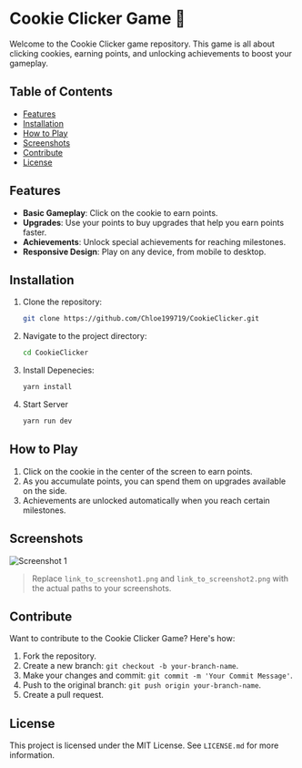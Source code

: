 # Cookie Clicker Game 🍪

Welcome to the Cookie Clicker game repository. This game is all about clicking cookies, earning points, and unlocking achievements to boost your gameplay.

## Table of Contents

- [Features](#features)
- [Installation](#installation)
- [How to Play](#how-to-play)
- [Screenshots](#screenshots)
- [Contribute](#contribute)
- [License](#license)

## Features

- **Basic Gameplay**: Click on the cookie to earn points.
- **Upgrades**: Use your points to buy upgrades that help you earn points faster.
- **Achievements**: Unlock special achievements for reaching milestones.
- **Responsive Design**: Play on any device, from mobile to desktop.

## Installation

1. Clone the repository:

   ```bash
   git clone https://github.com/Chloe199719/CookieClicker.git
   ```

2. Navigate to the project directory:

   ```bash
   cd CookieClicker
   ```

3. Install Depenecies:

   ```bash
   yarn install
   ```

4. Start Server

   ```bash
   yarn run dev
   ```

## How to Play

1. Click on the cookie in the center of the screen to earn points.
2. As you accumulate points, you can spend them on upgrades available on the side.
3. Achievements are unlocked automatically when you reach certain milestones.

## Screenshots

![Screenshot 1]([link_to_screenshot1.png](https://cdn.discordapp.com/attachments/1054197800545570836/1140460626343362662/image.png))


> Replace `link_to_screenshot1.png` and `link_to_screenshot2.png` with the actual paths to your screenshots.

## Contribute

Want to contribute to the Cookie Clicker Game? Here's how:

1. Fork the repository.
2. Create a new branch: `git checkout -b your-branch-name`.
3. Make your changes and commit: `git commit -m 'Your Commit Message'`.
4. Push to the original branch: `git push origin your-branch-name`.
5. Create a pull request.

## License

This project is licensed under the MIT License. See `LICENSE.md` for more information.
